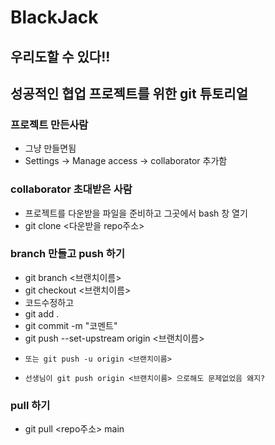 # BlackJack

## 우리도할 수 있다!!
## 성공적인 협업 프로젝트를 위한 git 튜토리얼

### 프로젝트 만든사람
* 그냥 만들면됨
* Settings -> Manage access -> collaborator 추가함

### collaborator 초대받은 사람
* 프로젝트를 다운받을 파일을 준비하고 그곳에서 bash 창 열기
* git clone <다운받을 repo주소>

### branch 만들고 push 하기
* git branch <브랜치이름>
* git checkout <브랜치이름>
* 코드수정하고
* git add .
* git commit -m "코멘트"
* git push --set-upstream origin <브랜치이름>
*     또는 git push -u origin <브랜치이름>
*     선생님이 git push origin <브랜치이름> 으로해도 문제없었음 왜지? 

### pull 하기
* git pull <repo주소> main
